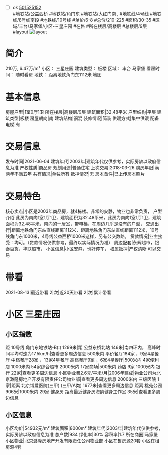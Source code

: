 - [ ] ok [501525152](https://bj.5i5j.com/ershoufang/501525152.html)  
 #地铁站/公益西桥 #地铁站/角门东 #地铁站/大红门南 ,  #地铁线/4号线 #地铁线/8号线南段 #地铁线/10号线
#单价/6-8 #总价/210-225 #面积/30-35   #区域/丰台/马家堡/小区-三星庄园 #在售 #所在楼层/高楼层 #总楼层/9层 #layout 
![layout](http://image2a.5i5j.com/bdir/layout/dfc7332a289c4e09b5f0184ee22c23d5.jpg_P5.jpg) 
# 简介 
 210万,  6.47万/m² 
小区： 三星庄园
建筑类型： 板楼
区域： 丰台 马家堡
看房时间： 随时看房
地铁： 距离地铁角门东1112米 地图
# 基本信息 
 房屋户型|1室0厅1卫
所在楼层|高楼层/9层
建筑面积|32.48平米
户型结构|平层
建筑类型|板楼
房屋朝向|南
建筑结构|钢混
装修情况|简装
供暖方式|集中供暖
配备电梯|有
# 交易信息 
 发布时间|2021-06-04
建筑年代|2003年|建筑年代仅供参考，实际房龄以政府信息为准
产权性质|商品房
规划用途|普通住宅
上次交易|2018-03-26
购房年限|满两年不满五年
共有情况|单独所有
抵押情况|无
房本备件|已上传房本照片
# 交易特色 
 核心卖点|小区是2003年商品房，就4栋楼。非常的安静，物业也非常负责，
户型介绍|此房为南向1室1厅1卫，建筑面积为32.48平米，此房为南向1室1厅1卫，建筑面积为32.48平米，南向的一居室，带电梯，在周边几乎是没有的户型，
交通出行|距离地铁角门东站直线距离1112米，距离地铁角门东站直线距离1112米，10号线角门东1000米，4号线公益西桥1000米这样，另有公交数路，
贷款情况|业主接受：均可。（贷款情况仅供参考，最终以实际情况为准）
周边配套|永辉超市，银泰百货，华联超市，
小区信息|小区安静，也好停车，
权属抵押|产权清晰 可以交易
# 带看 
 2021-08-13|最近带看	 2|次|近30天带看	 2|次|累计带看
# 小区 三星庄园
## 小区指数 
 距 10号线 角门东地铁站-B口 1299米|距 公益东桥北站 146米|南四环内， 高峰时间平均时速为17.5km/h|查看更多周边信息
500米内 平价餐厅184家 ，9家4星餐厅
中档餐厅28家 ，13家4星餐厅
高档餐厅9家 ，6家4星餐厅|500米内 4家便利店
1000米内 54家综合超市
2000米内 17家商场|500米内 药店 9家
1000米内 银行 22家|查看更多周边信息
小区物业费2.6元/平米/月|2006年建成|物业公司为北京潞隆房地产开发有限责任公司物业部|查看更多周边信息
2000米内 三级医院 1家|距离 北京博爱医院(三甲) (三甲/A类) 1677米|查看更多周边信息
距离 桃苑公园 906米|1000米内 29家 健身房
距离最近健身房海鸥健身工作室 35米|查看更多周边信息
## 小区信息 
 小区均价|54932元/m²
建筑面积|8000m²
建筑年代|2003年|建筑年代仅供参考，实际房龄以政府信息为准
总户数|934
绿化率|30%
容积率|1.7
所在商圈|马家堡
小区物业|北京潞隆房地产开发有限责任公司物业部
小区在售房源20套
小区在租房源4套
